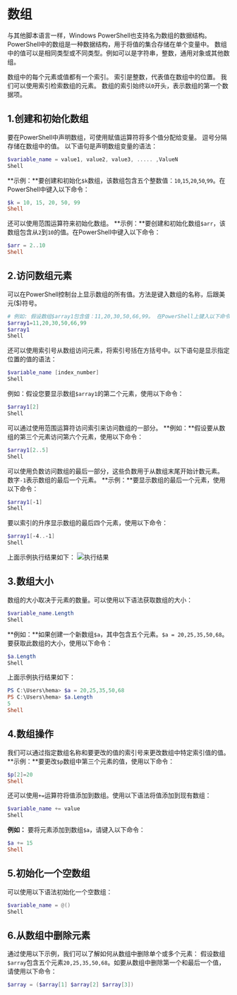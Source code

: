 # 数组

与其他脚本语言一样，Windows PowerShell也支持名为数组的数据结构。 PowerShell中的数组是一种数据结构，用于将值的集合存储在单个变量中。 数组中的值可以是相同类型或不同类型。例如可以是字符串，整数，通用对象或其他数组。

数组中的每个元素或值都有一个索引。 索引是整数，代表值在数组中的位置。 我们可以使用索引检索数组的元素。 数组的索引始终以`0`开头，表示数组的第一个数据项。

## 1.创建和初始化数组

要在PowerShell中声明数组，可使用赋值运算符将多个值分配给变量。 逗号分隔存储在数组中的值。
以下语句是声明数组变量的语法：

```powershell
$variable_name = value1, value2, value3, ..... ,ValueN
Shell
```

**示例：**要创建和初始化`$k`数组，该数组包含五个整数值：`10`,`15`,`20`,`50`,`99`。在PowerShell中键入以下命令：

```powershell
$k = 10, 15, 20, 50, 99
Shell
```

还可以使用范围运算符来初始化数组。
**示例：**要创建和初始化数组`$arr`，该数组包含从`2`到`10`的值。在PowerShell中键入以下命令：

```powershell
$arr = 2..10
Shell
```

## 2.访问数组元素

可以在PowerShell控制台上显示数组的所有值。方法是键入数组的名称，后跟美元($)符号。

```powershell
# 例如: 假设数组$array1包含值：11,20,30,50,66,99。 在PowerShell上键入以下命令以显示数组的所有值：
$array1=11,20,30,50,66,99
$array1
Shell
```

还可以使用索引号从数组访问元素，将索引号括在方括号中。以下语句是显示指定位置的值的语法：

```powershell
$variable_name [index_number]
Shell
```

例如：假设您要显示数组`$array1`的第二个元素，使用以下命令：

```powershell
$array1[2]
Shell
```

可以通过使用范围运算符访问索引来访问数组的一部分。
**例如：**假设要从数组的第三个元素访问第六个元素，使用以下命令：

```powershell
$array1[2..5]
Shell
```

可以使用负数访问数组的最后一部分，这些负数用于从数组末尾开始计数元素。 数字`-1`表示数组的最后一个元素。
**示例：**要显示数组的最后一个元素，使用以下命令：

```powershell
$array1[-1]
Shell
```

要以索引的升序显示数组的最后四个元素，使用以下命令：

```powershell
$array1[-4..-1]
Shell
```

上面示例执行结果如下：
![执行结果](http://www.xntutor.com/uploads/images/2020/02/03/211354_16109.png)

## 3.数组大小

数组的大小取决于元素的数量。可以使用以下语法获取数组的大小：

```powershell
$variable_name.Length
Shell
```

**例如：**如果创建一个新数组`$a`，其中包含五个元素。`$a = 20,25,35,50,68`。要获取此数组的大小，使用以下命令：

```powershell
$a.Length
Shell
```

上面示例执行结果如下：

```powershell
PS C:\Users\hema> $a = 20,25,35,50,68
PS C:\Users\hema> $a.Length
5
Shell
```

## 4.数组操作

我们可以通过指定数组名称和要更改的值的索引号来更改数组中特定索引值的值。
**示例：**要更改`$p`数组中第三个元素的值，使用以下命令：

```powershell
$p[2]=20
Shell
```

还可以使用`+=`运算符将值添加到数组。使用以下语法将值添加到现有数组：

```powershell
$variable_name += value
Shell
```

**例如：** 要将元素添加到数组`$a`，请键入以下命令：

```powershell
$a += 15
Shell
```

## 5.初始化一个空数组

可以使用以下语法初始化一个空数组：

```powershell
$variable_name = @()
Shell
```

## 6.从数组中删除元素

通过使用以下示例，我们可以了解如何从数组中删除单个或多个元素：
假设数组`$array`包含五个元素`20,25,35,50,68`。如要从数组中删除第一个和最后一个值，请使用以下命令：

```powershell
$array = ($array[1] $array[2] $array[3])
```
